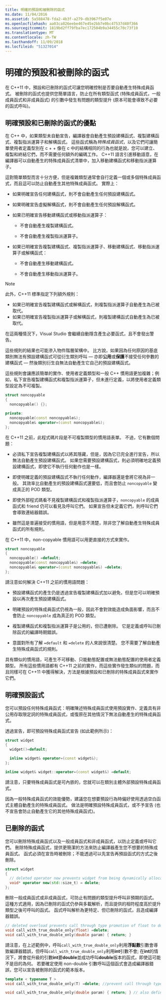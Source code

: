 ```yaml
---
title: 明確的預設和被刪除的函式
ms.date: 11/04/2016
ms.assetid: 5a588478-fda2-4b3f-a279-db3967f5e07e
ms.openlocfilehash: aa03ca826eebe467e45e2bb7e0bc47537d40f366
ms.sourcegitcommit: 1819bd2ff79fba7ec172504b9a34455c70c73f10
ms.translationtype: MT
ms.contentlocale: zh-TW
ms.lasthandoff: 11/09/2018
ms.locfileid: "51327014"
---
```

# <a name="explicitly-defaulted-and-deleted-functions"></a>明確的預設和被刪除的函式

在 C++11 中，預設和已刪除的函式可讓您明確控制是否要自動產生特殊成員函式。 被刪除的函式也提供您簡單語言，防止在所有類型函式 (特殊成員函式，一般成員函式和非成員函式) 的引數中發生有問題的類型提升 (原本可能會導致不必要的函式呼叫)。

## <a name="benefits-of-explicitly-defaulted-and-deleted-functions"></a>明確預設和已刪除的函式的優點

在 C++ 中，如果類型未自動宣告，編譯器會自動產生預設建構函式、複製建構函式、複製指派運算子和解構函式。 這些函式稱為*特殊成員函式*，以及它們可讓簡單使用者定義型別在 c + + 像在 c 中的結構相同的行為也就是說，您可以建立、 複製和終結它們，而不需要任何額外的編碼工作。 C++11 語言引進移動語意，在編譯器可以自動產生的特殊成員函式清單中，加入移動建構函式和移動指派運算子。

這對簡單類型而言十分方便，但是複雜類型通常會自行定義一個或多個特殊成員函式，而且這可以防止自動產生其他特殊成員函式。 實際上：

- 如果明確宣告任何建構函式，則不會自動產生任何預設建構函式。

- 如果明確宣告虛擬解構函式，則不會自動產生任何預設解構函式。

- 如果已明確宣告移動建構函式或移動指派運算子：

   - 不會自動產生複製建構函式。

   - 不會自動產生複製指派運算子。

- 如果已明確宣告複製建構函式、複製指派運算子、移動建構函式、移動指派運算子或解構函式：

   - 不會自動產生移動建構函式。

   - 不會自動產生移動指派運算子。

> [!NOTE]
> 此外，C++11 標準指定下列額外規則：
>
> - 如果已明確宣告複製建構函式或解構函式，則複製指派運算子自動產生為已被取代。
> - 如果已明確宣告複製指派運算子或解構函式，則複製建構函式自動產生為已被取代。
>
> 在這兩種情況下，Visual Studio 會繼續自動隱含產生必要函式，且不會發出警告。

這些規則的結果也可能滲入物件階層架構中。 比方說，如果因為任何原因的基底類別無法有預設建構函式可從衍生類別呼叫 — 亦即**公用**或**保護**不接受任何參數的建構函式 — 然後類別衍生自無法自動產生它自己的預設建構函式。

這些規則會讓應該簡單的實作、使用者定義類型和一般 C++ 慣用語更加複雜；例如，私下宣告複製建構函式和複製指派運算子，但未進行定義，以將使用者定義類型設定為不可複製。

```cpp
struct noncopyable
{
  noncopyable() {};

private:
  noncopyable(const noncopyable&);
  noncopyable& operator=(const noncopyable&);
};
```

在 C++11 之前，此程式碼片段是不可複製類型的慣用語表單。 不過，它有數個問題：

- 必須私下宣告複製建構函式以將其隱藏，但是，因為它已完全進行宣告，所以無法自動產生預設建構函式。 如果您需要預設建構函式，則必須明確地定義預設建構函式，即使它不執行任何動作也是一樣。

- 即使明確定義的預設建構函式不執行任何動作，編譯器還是會將它視為非一般。 其效率比自動產生的預設建構函式還要低，而且會防止 `noncopyable` 變成真正的 POD 類型。

- 即使外部程式碼看不見複製建構函式和複製指派運算子，`noncopyable` 的成員函式和 friend 仍可以看見及呼叫它們。 如果宣告但未定義它們，則呼叫它們會導致連結器錯誤。

- 雖然這是普遍接受的慣用語，但是用意不清楚，除非您了解自動產生特殊成員函式的所有規則。

在 C++11 中，non-copyable 慣用語可以用更直接的方式來實作。

```cpp
struct noncopyable
{
  noncopyable() =default;
  noncopyable(const noncopyable&) =delete;
  noncopyable& operator=(const noncopyable&) =delete;
};
```

請注意如何解決 C++11 之前的慣用語問題：

- 預設建構函式的產生仍是透過宣告複製建構函式加以避免，但是您可以明確預設以再次產生預設建構函式。

- 明確預設的特殊成員函式仍視為一般，因此不會對效能造成負面影響，而且不會防止 `noncopyable` 成為真正的 POD 類型。

- 複製建構函式和複製指派運算子是公用的，但已遭刪除。 它是定義或呼叫已刪除函式的編譯時期錯誤。

- 意圖對所有了解 `=default` 和 `=delete` 的人來說很清楚。 您不需要了解自動產生特殊成員函式的規則。

具有類似的慣用語，可產生不可移動、只能動態配置或無法動態配置的使用者定義類型。 所有這些慣用語都有 C++11 之前的實作，而這些實作發生類似的問題，而且同樣可在 C++11 中獲得解決，方法是根據預設和已刪除的特殊成員函式來實作它們。

## <a name="explicitly-defaulted-functions"></a>明確預設函式

您可以預設任何特殊成員函式：明確陳述特殊成員函式使用預設實作、定義具有非公用存取限定詞的特殊成員函式，或復原在其他情況下無法自動產生的特殊成員函式。

透過宣告，即可預設特殊成員函式宣告 (如此範例所示)：

```cpp
struct widget
{
  widget()=default;

  inline widget& operator=(const widget&);
};

inline widget& widget::operator=(const widget&) =default;
```

請注意，只要特殊成員函式是可內嵌的，您就可以在類別主體外部預設特殊成員函式。

因為一般特殊成員函式的效能優勢，建議您在想要預設行為時偏好使用透過空白函式主體自動產生的特殊成員函式。 做法是明確預設特殊成員函式，或不予宣告 (也不宣告會防止自動產生它的其他特殊成員函式)。

## <a name="deleted-functions"></a>已刪除的函式

您可以刪除特殊成員函式以及一般成員函式和非成員函式，以防止定義或呼叫它們。 刪除特殊成員函式，提供更簡潔的方法來防止編譯器產生您不想要的特殊成員函式。 函式必須在宣告時被刪除；不能透過可以先宣告再預設函式的方式之後刪除。

```cpp
struct widget
{
  // deleted operator new prevents widget from being dynamically allocated.
  void* operator new(std::size_t) = delete;
};
```

刪除一般成員函式或非成員函式，可防止有問題的類型提升呼叫非預期的函式。 這種方式適用，因為已刪除的函式仍參與多載解析，而且提供的相符程度高於提升類型之後可呼叫的函式。 函式呼叫解析為更特定、但已刪除的函式，且造成編譯器錯誤。

```cpp
// deleted overload prevents call through type promotion of float to double from succeeding.
void call_with_true_double_only(float) =delete;
void call_with_true_double_only(double param) { return; }
```

請注意，在上述範例中，呼叫`call_with_true_double_only`利用**浮點數**引數會導致編譯器錯誤，但呼叫`call_with_true_double_only`利用**int**引數不會; 在**int**的情況下，將會從升級的引數**int**要**double**並成功呼叫**double**版本的函式，即使這可能不是目的為何。 若要確定使用 non-double 引數呼叫這個函式會造成編譯器錯誤，您可以宣告被刪除的函式的範本版本。

```cpp
template < typename T >
void call_with_true_double_only(T) =delete; //prevent call through type promotion of any T to double from succeeding.

void call_with_true_double_only(double param) { return; } // also define for const double, double&, etc. as needed.
```
